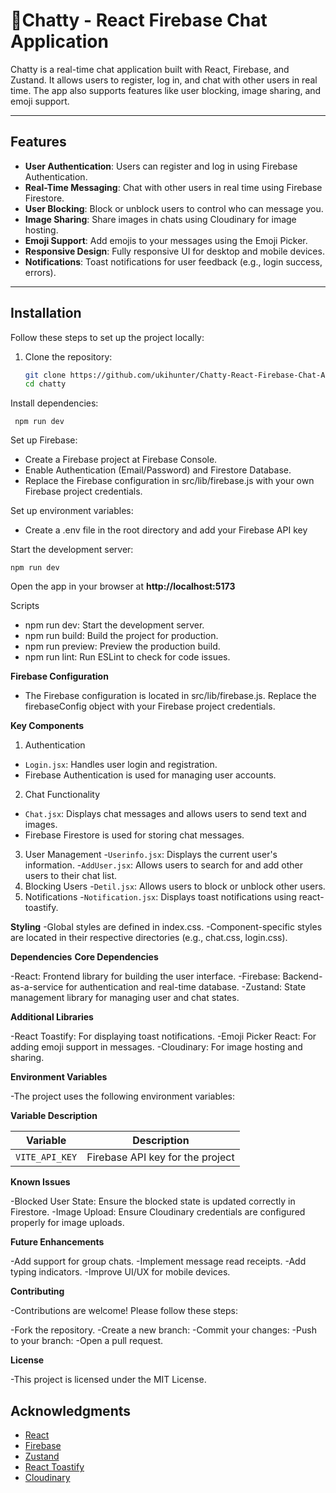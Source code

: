 # 📱Chatty - React Firebase Chat Application

Chatty is a real-time chat application built with React, Firebase, and Zustand. It allows users to register, log in, and chat with other users in real time. The app also supports features like user blocking, image sharing, and emoji support.

---

## Features

- **User Authentication**: Users can register and log in using Firebase Authentication.
- **Real-Time Messaging**: Chat with other users in real time using Firebase Firestore.
- **User Blocking**: Block or unblock users to control who can message you.
- **Image Sharing**: Share images in chats using Cloudinary for image hosting.
- **Emoji Support**: Add emojis to your messages using the Emoji Picker.
- **Responsive Design**: Fully responsive UI for desktop and mobile devices.
- **Notifications**: Toast notifications for user feedback (e.g., login success, errors).

---


## Installation

Follow these steps to set up the project locally:

1. Clone the repository:
   ```bash
   git clone https://github.com/ukihunter/Chatty-React-Firebase-Chat-Application
   cd chatty

Install dependencies:
  
  ``` npm run dev```
  
Set up Firebase:

- Create a Firebase project at Firebase Console.
- Enable Authentication (Email/Password) and Firestore Database.
- Replace the Firebase configuration in src/lib/firebase.js with your own Firebase project credentials.

Set up environment variables:

 - Create a .env file in the root directory and add your Firebase API key

Start the development server:

  ```npm run dev```

Open the app in your browser at **http://localhost:5173**

Scripts

- npm run dev: Start the development server.
- npm run build: Build the project for production.
- npm run preview: Preview the production build.
- npm run lint: Run ESLint to check for code issues.

**Firebase Configuration**
- The Firebase configuration is located in src/lib/firebase.js. Replace the firebaseConfig object with your Firebase project credentials.

**Key Components**
1. Authentication
- ```Login.jsx```: Handles user login and registration.
- Firebase Authentication is used for managing user accounts.
2. Chat Functionality
- ```Chat.jsx```: Displays chat messages and allows users to send text and images.
- Firebase Firestore is used for storing chat messages.
3. User Management
-```Userinfo.jsx```: Displays the current user's information.
-```AddUser.jsx```: Allows users to search for and add other users to their chat list.
4. Blocking Users
-```Detil.jsx```: Allows users to block or unblock other users.
5. Notifications
-```Notification.jsx```: Displays toast notifications using react-toastify.

**Styling**
-Global styles are defined in index.css.
-Component-specific styles are located in their respective directories (e.g., chat.css, login.css).

**Dependencies**
  **Core Dependencies**
  
-React: Frontend library for building the user interface.
-Firebase: Backend-as-a-service for authentication and real-time database.
-Zustand: State management library for managing user and chat states.

**Additional Libraries**

-React Toastify: For displaying toast notifications.
-Emoji Picker React: For adding emoji support in messages.
-Cloudinary: For image hosting and sharing.

**Environment Variables**

-The project uses the following environment variables:

**Variable	Description**

| Variable       | Description                        |
|----------------|------------------------------------|
| `VITE_API_KEY` | Firebase API key for the project   |


**Known Issues**

-Blocked User State: Ensure the blocked state is updated correctly in Firestore.
-Image Upload: Ensure Cloudinary credentials are configured properly for image uploads.

**Future Enhancements**

-Add support for group chats.
-Implement message read receipts.
-Add typing indicators.
-Improve UI/UX for mobile devices.

**Contributing**

-Contributions are welcome! Please follow these steps:

  -Fork the repository.
  -Create a new branch:
  -Commit your changes:
  -Push to your branch:
  -Open a pull request.

**License**

-This project is licensed under the MIT License. 


## Acknowledgments

- [React](https://reactjs.org/)
- [Firebase](https://firebase.google.com/)
- [Zustand](https://github.com/pmndrs/zustand)
- [React Toastify](https://fkhadra.github.io/react-toastify/)
- [Cloudinary](https://cloudinary.com/)


   
